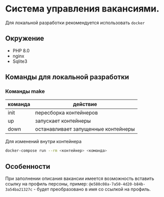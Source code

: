 # Система управления вакансиями.

Для локальной разработки рекомендуется использовать `docker`

## Окружение

* PHP 8.0
* nginx
* Sqlite3

## Команды для локальной разработки 

### Команды make

| команда | действие                            |
|---------|-------------------------------------|
| init    | пересборка контейнеров              |
| up      | запускает контейнеры                |
| down    | останавливает запущенные контейнеры |

Для изменений внутри контейнера

```bash
docker-compose run --rm <контейнер> <команда>
```

## Особенности

При заполнении описания вакансии имеется возможность вставить ссылку на профиль персоны, пример:
`@e580c08a-7a50-4d20-b84b-3a54ba21327c` - будет преобразовано в имя со ссылкой на профиль.
